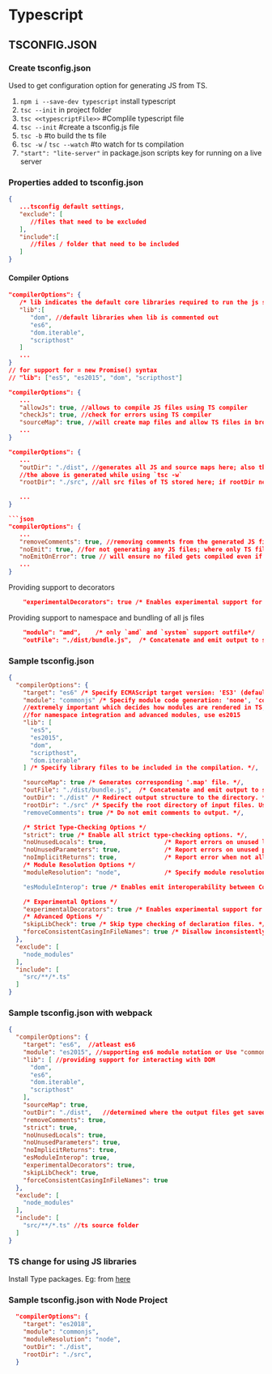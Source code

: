 # Typescript

## TSCONFIG.JSON

### Create tsconfig.json

Used to get configuration option for generating JS from TS.

1. `npm i --save-dev typescript` install typescript
2. `tsc --init` in project folder
3. `tsc <<typescriptFile>>` #Complile typescript file
4. `tsc --init` #create a tsconfig.js file
5. `tsc -b` #to build the ts file
6. `tsc -w` / `tsc --watch` #to watch for ts compilation
7. `"start": "lite-server"` in package.json scripts key for running on a live server

### Properties added to tsconfig.json

```json
{
   ...tsconfig default settings,
   "exclude": [
      //files that need to be excluded
   ],
   "include":[
      //files / folder that need to be included
   ]
}
```

#### Compiler Options

```json
"compilerOptions": {
   /* lib indicates the default core libraries required to run the js syntax like document and window properties */
   "lib":[
      "dom", //default libraries when lib is commented out
      "es6",
      "dom.iterable",
      "scripthost"
   ]
   ...
}
// for support for = new Promise() syntax
// "lib": ["es5", "es2015", "dom", "scripthost"]
```

```json
"compilerOptions": {
   ...
   "allowJs": true, //allows to compile JS files using TS compiler
   "checkJs": true, //check for errors using TS compiler
   "sourceMap": true, //will create map files and allow TS files in browser that aids development and debugging
   ...
}
```

```json
"compilerOptions": {
   ...
   "outDir": "./dist", //generates all JS and source maps here; also the output directory retains the directory structure from input src folders
   //the above is generated while using `tsc -w`
   "rootDir": "./src", //all src files of TS stored here; if rootDir not given then all TS files in other folders also gets compiled into the outDir

   ...
}

```json
"compilerOptions": {
   ...
   "removeComments": true, //removing comments from the generated JS files
   "noEmit": true, //for not generating any JS files; where only TS files are required
   "noEmitOnError": true // will ensure no filed gets compiled even if one error present in any TS file
   ...
}

```

Providing support to decorators

```json
    "experimentalDecorators": true /* Enables experimental support for ES7
```

Providing support to namespace and bundling of all js files

```json
    "module": "amd",    /* only `amd` and `system` support outfile*/
    "outFile": "./dist/bundle.js",  /* Concatenate and emit output to single file. */
```

### Sample tsconfig.json

```json
{
  "compilerOptions": {
    "target": "es6" /* Specify ECMAScript target version: 'ES3' (default), 'ES5', 'ES2015', 'ES2016', 'ES2017', 'ES2018', 'ES2019', 'ES2020', or 'ESNEXT'. */,
    "module": "commonjs" /* Specify module code generation: 'none', 'commonjs', 'amd', 'system', 'umd', 'es2015', 'es2020', or 'ESNext'. */,
    //extremely important which decides how modules are rendered in TS, default is commonjs
    //for namespace integration and advanced modules, use es2015
    "lib": [
      "es5",
      "es2015",
      "dom",
      "scripthost",
      "dom.iterable"
    ] /* Specify library files to be included in the compilation. */,

    "sourceMap": true /* Generates corresponding '.map' file. */,
    "outFile": "./dist/bundle.js",  /* Concatenate and emit output to single file. */
    "outDir": "./dist" /* Redirect output structure to the directory. */,
    "rootDir": "./src" /* Specify the root directory of input files. Use to
    "removeComments": true /* Do not emit comments to output. */,

    /* Strict Type-Checking Options */
    "strict": true /* Enable all strict type-checking options. */,
    "noUnusedLocals": true,                /* Report errors on unused locals. */
    "noUnusedParameters": true,            /* Report errors on unused parameters. */
    "noImplicitReturns": true,             /* Report error when not all code paths in function return a value. */
    /* Module Resolution Options */
    "moduleResolution": "node",            /* Specify module resolution strategy: 'node' (Node.js) or 'classic' (TypeScript pre-1.6). */

    "esModuleInterop": true /* Enables emit interoperability between CommonJS and ES Modules via creation of namespace objects for all imports. Implies 'allowSyntheticDefaultImports'. */,

    /* Experimental Options */
    "experimentalDecorators": true /* Enables experimental support for ES7 decorators. */,
    /* Advanced Options */
    "skipLibCheck": true /* Skip type checking of declaration files. */,
    "forceConsistentCasingInFileNames": true /* Disallow inconsistently-cased references to the same file. */
  },
  "exclude": [
    "node_modules"
  ],
  "include": [
    "src/**/*.ts"
  ]
}

```

### Sample tsconfig.json with webpack

```json
{
  "compilerOptions": {
    "target": "es6",  //atleast es6
    "module": "es2015", //supporting es6 module notation or Use "commonjs"
    "lib": [ //providing support for interacting with DOM
      "dom",
      "es6",
      "dom.iterable",
      "scripthost"
    ],  
    "sourceMap": true,
    "outDir": "./dist",   //determined where the output files get saved
    "removeComments": true,
    "strict": true,
    "noUnusedLocals": true,
    "noUnusedParameters": true,
    "noImplicitReturns": true,
    "esModuleInterop": true,
    "experimentalDecorators": true,
    "skipLibCheck": true,
    "forceConsistentCasingInFileNames": true
  },
  "exclude": [
    "node_modules"
  ],
  "include": [
    "src/**/*.ts" //ts source folder
  ]
}

```

### TS change for using JS libraries

Install Type packages. Eg: from [here](https://github.com/DefinitelyTyped/DefinitelyTyped/tree/master/types)

### Sample tsconfig.json with Node Project

```json
  "compilerOptions": {
    "target": "es2018",
    "module": "commonjs",
    "moduleResolution": "node",
    "outDir": "./dist",
    "rootDir": "./src",
  }
```

